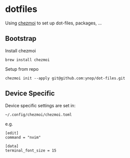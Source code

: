 # dotfiles
Using [chezmoi](https://www.chezmoi.io/) to set up dot-files, packages, ...

## Bootstrap
Install chezmoi
``` 
brew install chezmoi
```

Setup from repo
``` 
chezmoi init --apply git@github.com:ynop/dot-files.git
```
## Device Specific
Device specific settings are set in:
```
~/.config/chezmoi/chezmoi.toml
```
e.g.
```
[edit]
command = "nvim"

[data]
terminal_font_size = 15
```
